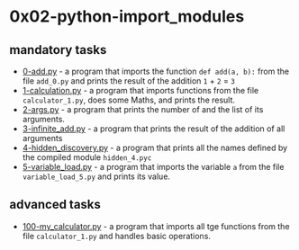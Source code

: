 # 0x02-python-import_modules

## mandatory tasks

* [0-add.py](https://github.com/j88moja-code/alx-higher_level_programming/blob/main/0x02-python-import_modules/0-add.py) - a program that imports the function `def add(a, b):` from the file `add_0.py` and prints the result of the addition `1` + `2` = `3`
* [1-calculation.py](https://github.com/j88moja-code/alx-higher_level_programming/blob/main/0x02-python-import_modules/1-calculation.py) - a program that imports functions from the file `calculator_1.py`, does some Maths, and prints the result.
* [2-args.py](https://github.com/j88moja-code/alx-higher_level_programming/blob/main/0x02-python-import_modules/2-args.py) - a program that prints the number of and the list of its arguments.
* [3-infinite_add.py](https://github.com/j88moja-code/alx-higher_level_programming/blob/main/0x02-python-import_modules/3-infinite_add.py) - a program that prints the result of the addition of all arguments
* [4-hidden_discovery.py](https://github.com/j88moja-code/alx-higher_level_programming/blob/main/0x02-python-import_modules/4-hidden_discovery.py) - a program that prints all the names defined by the compiled module `hidden_4.pyc`
* [5-variable_load.py](https://github.com/j88moja-code/alx-higher_level_programming/blob/main/0x02-python-import_modules/5-variable_load.py) - a program that imports the variable `a` from the file `variable_load_5.py` and prints its value.

## advanced tasks

* [100-my_calculator.py](https://github.com/j88moja-code/alx-higher_level_programming/blob/main/0x02-python-import_modules/100-my_calculator.py) - a program that imports all tge functions from the file `calculator_1.py` and handles basic operations.

